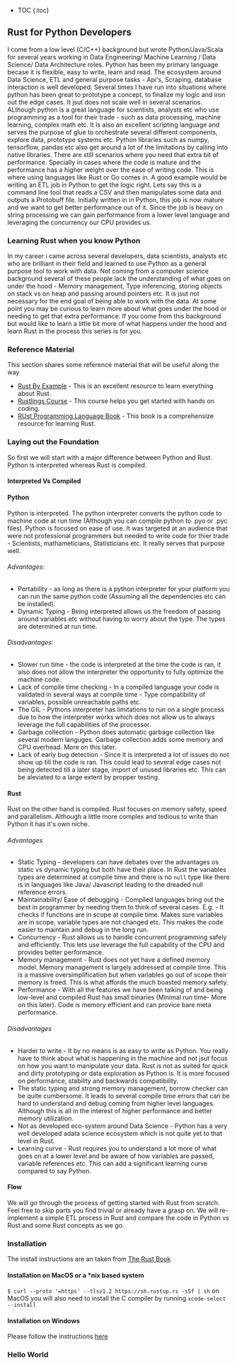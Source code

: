 * TOC
{:toc}
## Rust for Python Developers
I come from a low level (C/C++) background but wrote Python/Java/Scala for several years working in Data Engineering/ Machine Learning / Data Science/ Data Architecture roles.
Python has been my primary language becase it is flexible, easy to write, learn and read. The ecosystem around Data Science, ETL and general purpose tasks - Api's, Scraping, database interaction is well developed.
Several times I have run into situations where python has been great to prototype a concept, to finalize my logic and iron out the edge cases. It jsut does not scale well in several scenarios.
ALthough python is a great language for scientists, analysts etc who use programming as a tool for their trade - such as data processing, machine learning, complex math etc. It is also an excellent scripting language and serves the purpose of glue to orchestrate several different components, explore data, prototype systems etc. Python libraries such as numpy, tensorflow, pandas etc also get around a lot of the limitations by calling into native libraries. 
There are still scenarios where you need that extra bit of performance. Specially in cases where the code is mature and the performance has a higher weight over the ease of writing code.
This is where using languages like Rust or Go comes in.
A good example would be writing an ETL job in Python to get the logic right. Lets say this is a command line tool that reads a CSV and then manipulates some data and outputs a Protobuff file. Initially written in in Python, this job is now mature and we want to get better performance out of it. Since the job is heavy on string processing we can gain performance from a lower level language and leveraging the concurrency our CPU provides us.

### Learning Rust when you know Python
In my career i came across several developers, data scientists, analysts etc who are brilliant in their field and learned to use Python as a general purpose tool to work with data. Not coming from a computer science background several of these people lack the understanding of what goes on under the hood - Memory management, Type inferencing, storing objects on stack vs on heap and passing around pointers etc. It is jsut not necessary for the end goal of being able to work with the data. At some point you may be curious to learn more about what goes under the hood or needing to get that extra performance.
If you come from this background but would like to learn a little bit more of what happens under the hood and learn Rust in the process this series is for you.

### Reference Material
This section shares some reference material that will be useful along the way
- [Rust By Example](https://doc.rust-lang.org/rust-by-example) - This is an excellent resource to learn everything about Rust.
- [Rustlings Course](https://github.com/rust-lang/rustlings/) - This course helps you get started with hands on coding.
- [RUst Programming Language Book](https://doc.rust-lang.org/book/) - This book is a comprehensize resource for learning Rust.

### Laying out the Foundation
So first we will start with a major difference between Python and Rust. Python is interpreted whereas Rust is compiled.
#### Interpreted Vs Compiled

#### Python
Python is interpreted. The python interpreter converts the python code to machine code at run time (Although you can compile python to .pyo or .pyc files).
Python is focused on ease of use. It was targeted at an audience that were not professional programmers but needed to write code for thier trade - Scientists, mathameticians, Statisticians etc. It really serves that purpose well.

###### Advantages:
- Portability - as long as there is a python interpreter for your platform you can run the same python code (Assuming all the dependencies etc can be installed).
- Dynamic Typing - Being interpreted allows us the freedom of passing around variables etc without having to worry about the type. The types are determined at run time.
###### Disadvantages:
- Slower run time - the code is interpreted at the time the code is ran, it also does not allow the interpreter the opportunity to fully optimize the machine code.
- Lack of compile time checking - In a compiled language your code is validated in several ways at compile time - Type compatibility of variables, possible unreachable paths etc.
- The GIL - Pythons interpreter has limitations to run on a single process due to how the interpreter works which does not allow us to always leverage the full capabilities of the processor. 
- Garbage collection - Python does automatic garbage collection like several modern languges. Garbage collection adds some memory and CPU overhead. More on this later.
- Lack of early bug detection - Since it is interpreted a lot of issues do not show up till the code is ran. This could lead to several edge cases not being detected till a later stage, import of unused libraries etc. This can be aleviated to a large extent by propper testing.
#### Rust
Rust on the other hand is compiled. Rust focuses on memory safety, speed and parallelism. Although a little more complex and tedious to write than Python it has it's own niche.
###### Advantages
- Static Typing - developers can have debates over the advantages os static vs dynamic typing but both have their place. In Rust the variables types are determined at compile time and there is no `null` type like there is in languages like Java/ Javascript leading to the dreaded null reference errors. 
- Maintainability/ Ease of debugging - Compiled languages bring out the best in programmer by needing them to think of several cases. E.g. - It checks if functions are in scope at compile time. Makes sure variables are in scope, variable types are not changed etc. This makes the code easier to maintain and debug in the long run.
- Concurrency - Rust allows us to handle concurrent programming safely and efficiently. This lets use leverage the full capability of the CPU and provides better performance.
- Memory management - Rust does not yet have a defined memory model. Memory management is largely addressed at compile time. This is a massive oversimplification but when variables go out of scope their memory is freed. This is what affords the much boasted memory safety.
- Performance - With all the features we have been talking of and being low-level and compiled Rust has small binaries (Minimal run time- More on this later). Code is memory efficient and can provice bare meta performance.

###### Disadvantages
- Harder to write - It by no means is as easy to write as Python. You really have to think about what is happening in the machine and not jsut focus on how you want to manipulate your data. Rust is not as suited for quick and dirty prototyping or data exploration as Python is. It is more focused on performance, stability and backwards compatibility.
- The static typing and strong memory management, borrow checker can be quite cumbersome. It leads to several compile time errors that can be hard to understand and debug coming from higher level languages. Although this is all in the interest of higher performance and better memory utilization.
- Not as developed eco-system around Data Science - Python has a very well developed adata science ecosystem which is not quite yet to that level in Rust. 
- Learning curve - Rust requires you to understand a lot more of what goes on at a lower level and be aware of how variables are passed, variable references etc. This can add a significant learning curve compared to say Python.

#### Flow
We will go through the process of getting started with Rust from scratch. Feel free to skip parts you find trivial or already have a grasp on.
We will re-implement a simple ETL process in Rust and compare the code in Python vs Rust and some Rust concepts as we go.

### Installation
The install instructions are an taken from [The Rust Book](https://doc.rust-lang.org/book/ch01-01-installation.html)
#### Installation on MacOS or a \*nix based system
```$ curl --proto '=https' --tlsv1.2 https://sh.rustup.rs -sSf | sh```
on MacOS you will also need to install the C compiler by running
```xcode-select --install```
#### Installation on Windows
Please follow the instructions [here](https://www.rust-lang.org/tools/install)

### Hello World


